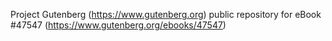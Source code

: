 Project Gutenberg (https://www.gutenberg.org) public repository for eBook #47547 (https://www.gutenberg.org/ebooks/47547)
